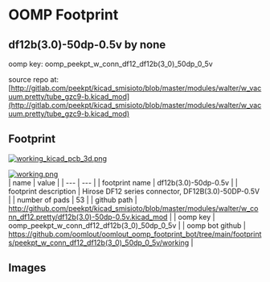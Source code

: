 # OOMP Footprint  
## df12b(3.0)-50dp-0.5v  by none  
  
oomp key: oomp_peekpt_w_conn_df12_df12b(3_0)_50dp_0_5v  
  
source repo at: [http://gitlab.com/peekpt/kicad_smisioto/blob/master/modules/walter/w_vacuum.pretty/tube_gzc9-b.kicad_mod](http://gitlab.com/peekpt/kicad_smisioto/blob/master/modules/walter/w_vacuum.pretty/tube_gzc9-b.kicad_mod)  
## Footprint  
  
[![working_kicad_pcb_3d.png](working_kicad_pcb_3d_600.png)](working_kicad_pcb_3d.png)  
  
[![working.png](working_600.png)](working.png)  
| name | value | 
| --- | --- | 
| footprint name | df12b(3.0)-50dp-0.5v | 
| footprint description | Hirose DF12 series connector, DF12B(3.0)-50DP-0.5V | 
| number of pads | 53 | 
| github path | http://github.com/peekpt/kicad_smisioto/blob/master/modules/walter/w_conn_df12.pretty/df12b(3.0)-50dp-0.5v.kicad_mod | 
| oomp key | oomp_peekpt_w_conn_df12_df12b(3_0)_50dp_0_5v | 
| oomp bot github | https://github.com/oomlout/oomlout_oomp_footprint_bot/tree/main/footprints/peekpt_w_conn_df12_df12b(3_0)_50dp_0_5v/working | 
## Images  
